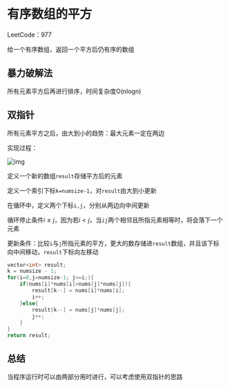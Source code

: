 # 有序数组的平方

LeetCode：977

给一个有序数组，返回一个平方后仍有序的数组

## 暴力破解法

所有元素平方后再进行排序，时间复杂度O(nlogn)

## 双指针

所有元素平方之后，由大到小的趋势：最大元素一定在两边

实现过程：

![img](https://code-thinking.cdn.bcebos.com/gifs/977.%E6%9C%89%E5%BA%8F%E6%95%B0%E7%BB%84%E7%9A%84%E5%B9%B3%E6%96%B9.gif)

定义一个新的数组`result`存储平方后的元素

定义一个索引下标`k=numsize-1`，对`result`由大到小更新

在循环中，定义两个下标`i,j`，分别从两边向中间更新

循环停止条件$i\le j$，因为若$i<j$，当`ij`两个相邻且所指元素相等时，将会落下一个元素

更新条件：比较`i`与`j`所指元素的平方，更大的数存储进`result`数组，并且该下标向中间移动，`result`下标向左移动

```c++
vector<int> result;
k = numsize - 1;
for(i=0,j=numsize-1; j>=i;){
    if(nums[i]*nums[i]>nums[j]*nums[j]){
        result[k--] = nums[i]*nums[i];
        i++;
    }else{
        result[k--] = nums[j]*nums[j];
        j++;
    }
}
return result;
```

## 总结

当程序运行时可以由两部分用时进行，可以考虑使用双指针的思路

